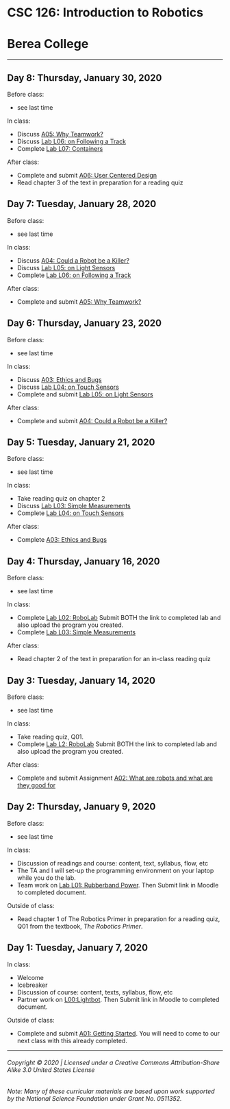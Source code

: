 # CSC 126: Introduction to Robotics
# Berea College
---

## Day 8: Thursday, January 30, 2020

Before class:
  - see last time

In class:
  - Discuss [A05: Why Teamwork?](https://docs.google.com/document/d/1GzQo7WP-pbm1AhYGvUsQLs8QnMZcPbz5VPDSH_NwB_M/edit?usp=sharing)
  - Discuss [Lab L06: on Following a Track](https://docs.google.com/document/d/1UKFOVaJSqMKZKqmmDroAfTvPANGkoqGVVBW1N7uE_SU/edit?usp=sharing)
  - Complete [Lab L07: Containers](https://docs.google.com/document/d/1y7ClQvP5G6gjn-hcDwAtzC0XJQstFNuULikb9TD5IDA/edit?usp=sharing)

After class:
  - Complete and submit [A06: User Centered Design](https://docs.google.com/document/d/1OP4-nl7LG5qfADJpwg7gTupvX7vdA7WdXsv0CzzQSlE/edit?usp=sharing)
  - Read chapter 3 of the text in preparation for a reading quiz

## Day 7: Tuesday, January 28, 2020

Before class:
  - see last time

In class:
  - Discuss [A04: Could a Robot be a Killer?](https://docs.google.com/document/d/1RISkH2cAmOezles3avfxvmTIpgpR05frx1G6zUTr5Lg/edit?usp=sharing)
  - Discuss [Lab L05: on Light Sensors](https://docs.google.com/document/d/1h0h_03GNZyJ_ql3zjpODwNdP7mqVXTKLIHtF8PRZ_zw/edit?usp=sharing)
  - Complete [Lab L06: on Following a Track](https://docs.google.com/document/d/1UKFOVaJSqMKZKqmmDroAfTvPANGkoqGVVBW1N7uE_SU/edit?usp=sharing)

After class:
  - Complete and submit [A05: Why Teamwork?](https://docs.google.com/document/d/1GzQo7WP-pbm1AhYGvUsQLs8QnMZcPbz5VPDSH_NwB_M/edit?usp=sharing)

## Day 6: Thursday, January 23, 2020

Before class:
  - see last time

In class:
  - Discuss [A03: Ethics and Bugs](https://docs.google.com/document/d/1K21am5Fimg2CKKJQniVgeMeXkIWekgEFz_-Qj_JBZds/edit?usp=sharing)
  - Discuss [Lab L04: on Touch Sensors](https://drive.google.com/open?id=1Obmzv5y680F_FwCUWh6OweQz0NJ_2fHHnrjut7wvlmA)
  - Complete and submit [Lab L05: on Light Sensors](https://docs.google.com/document/d/1h0h_03GNZyJ_ql3zjpODwNdP7mqVXTKLIHtF8PRZ_zw/edit?usp=sharing)

After class:
  - Complete and submit [A04: Could a Robot be a Killer?](https://docs.google.com/document/d/1RISkH2cAmOezles3avfxvmTIpgpR05frx1G6zUTr5Lg/edit?usp=sharing)

## Day 5: Tuesday, January 21, 2020

Before class:
  - see last time

In class:
  - Take reading quiz on chapter 2
  - Discuss [Lab L03: Simple Measurements](https://docs.google.com/document/d/16loS1UwI9yFHa-O6TnpPUdDsJD1FvAx3jjhYEp_PF1U/edit?usp=sharing)
  - Complete [Lab L04: on Touch Sensors](https://drive.google.com/open?id=1Obmzv5y680F_FwCUWh6OweQz0NJ_2fHHnrjut7wvlmA)

After class:
  - Complete [A03: Ethics and Bugs](https://docs.google.com/document/d/1K21am5Fimg2CKKJQniVgeMeXkIWekgEFz_-Qj_JBZds/edit?usp=sharing)

## Day 4: Thursday, January 16, 2020

Before class:
  - see last time

In class:
  - Complete [Lab L02: RoboLab](https://docs.google.com/document/d/1QKnTms6Y3G633IXicFjeCtCUALfo18D5bsjS-1kx4Cw/edit?usp=sharing) Submit BOTH the link to completed lab and also upload the program you created.
  - Complete [Lab L03: Simple Measurements](https://docs.google.com/document/d/16loS1UwI9yFHa-O6TnpPUdDsJD1FvAx3jjhYEp_PF1U/edit?usp=sharing)

After class:
  - Read chapter 2 of the text in preparation for an in-class reading quiz

## Day 3: Tuesday, January 14, 2020

Before class:
  - see last time

In class:
  - Take reading quiz, Q01.
  - Complete [Lab L2: RoboLab](https://docs.google.com/document/d/1QKnTms6Y3G633IXicFjeCtCUALfo18D5bsjS-1kx4Cw/edit?usp=sharing) Submit BOTH the link to completed lab and also upload the program you created.

After class:
  - Complete and submit Assignment [A02: What are robots and what are they good for](https://docs.google.com/document/d/1lK9ENCZ1XHL-UnwEWkYKgag-gD_pKgMaWNNgvQ3c0hw/edit?usp=sharing)

## Day 2: Thursday, January 9, 2020

Before class:
  - see last time

In class:
  - Discussion of readings and course: content, text, syllabus, flow, etc
  - The TA and I will set-up the programming environment on your laptop while you do the lab.
  - Team work on [Lab L01: Rubberband Power](https://docs.google.com/document/d/1T8iA5eMNIcylina8qQauznHSp6EAzdfvkSxRoui5uy4/edit?usp=sharing). Then Submit link in Moodle to completed document.

Outside of class:
  - Read chapter 1 of The Robotics Primer in preparation for a reading quiz, Q01 from the textbook, *The Robotics Primer*.

## Day 1: Tuesday, January 7, 2020

In class:
  - Welcome
  - Icebreaker
  - Discussion of course: content, texts, syllabus, flow, etc
  - Partner work on [L00:Lightbot](https://docs.google.com/document/d/1OmhFqB3_JZh4zJN0CL0Ezetr05N5E3NzGrE8YWhuGck/edit?usp=sharing). Then Submit link in Moodle to completed document.

Outside of class:
  - Complete and submit [A01: Getting Started](https://docs.google.com/document/d/1xVaMxEPwAa3P94xZMPY6N2udxakEzN9q_Mxq3XGOBWo/edit?usp=sharing). You will need to come to our next class with this already completed.

---
###### Copyright © 2020 | Licensed under a Creative Commons Attribution-Share Alike 3.0 United States License
###### Note: Many of these curricular materials are based upon work supported by the National Science Foundation under Grant No. 0511352.
